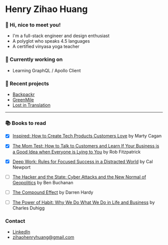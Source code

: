 
# Henry Zihao Huang

### 💬  Hi, nice to meet you!
* I'm a full-stack engineer and design enthusiast
* A polyglot who speaks 4.5 languages
* A certified vinyasa yoga teacher


### 🌱  Currently working on
* Learning GraphQL / Apollo Client

### 👯 Recent projects
* [Backpackr](https://backpackr-aa.herokuapp.com/)
* [GreenMile](https://greenmile-aa.herokuapp.com/)
* [Lost in Translation](https://henryzihaohuang.github.io/lost_in_translation/) 

---

### :books: Books to read
- [x] [Inspired: How to Create Tech Products Customers Love](https://www.goodreads.com/book/show/35249663-inspired) by Marty Cagan
- [x] [The Mom Test: How to Talk to Customers and Learn If Your Business is a Good Idea when Everyone is Lying to You](https://www.goodreads.com/book/show/52283963-the-mom-test?from_search=true&from_srp=true&qid=jBkdaaD0bL&rank=1) by Rob Fitzpatrick
- [x] [Deep Work: Rules for Focused Success in a Distracted World](https://www.amazon.com/dp/B013UWFM52/ref=dp-kindle-redirect?_encoding=UTF8&btkr=1) by Cal Newport
- [ ] [The Hacker and the State: Cyber Attacks and the New Normal of Geopolitics](https://www.hup.harvard.edu/catalog.php?isbn=9780674987555) by Ben Buchanan
- [ ] [The Compound Effect](https://www.amazon.com/Compound-Effect-Darren-Hardy/dp/159315724X) by Darren Hardy
- [ ] [The Power of Habit: Why We Do What We Do in Life and Business](https://www.amazon.com/dp/B0055PGUYU/ref=dp-kindle-redirect?_encoding=UTF8&btkr=1) by Charles Duhigg


### Contact
* [LinkedIn](https://www.linkedin.com/in/zihaohuang/)
* zihaohenryhuang@gmail.com


